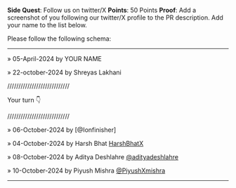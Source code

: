 **Side Quest**: Follow us on twitter/X
**Points**: 50 Points
**Proof**: Add a screenshot of you following our twitter/X profile to the PR description. Add your name to the list below.

Please follow the following schema:

---

» 05-April-2024 by YOUR NAME

» 22-october-2024 by Shreyas Lakhani


////////////////////////////

Your turn 👇

////////////////////////////


» 06-October-2024 by [@Ionfinisher]

» 04-October-2024 by Harsh Bhat [HarshBhatX](https://twitter.com/HarshBhatX)

» 08-October-2024 by Aditya Deshlahre [@adityadeshlahre](https://twitter.com/adityadeshlahre)

» 10-October-2024 by Piyush Mishra [@PiyushXmishra](https://x.com/Piyuxh1501)

---
